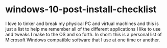# windows-10-post-install-checklist
I love to tinker and break my physical PC and virtual machines and this is just a list to help me remember all of the different applications I like to use and tweaks I make to the OS and so forth.  In short: this is a personal list of Microsoft Windows compatible software that I use at one time or another.
